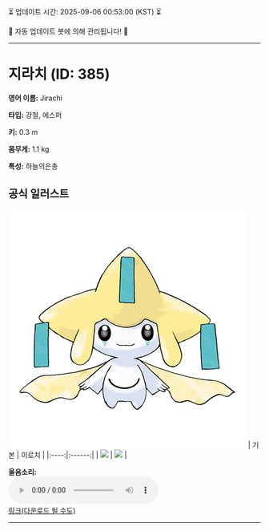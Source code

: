 
⏳ 업데이트 시간: 2025-09-06 00:53:00 (KST) ⏳

🤖 자동 업데이트 봇에 의해 관리됩니다! 🤖

---

# 지라치 (ID: 385)
**영어 이름:** Jirachi

**타입:** 강철, 에스퍼

**키:** 0.3 m

**몸무게:** 1.1 kg

**특성:** 하늘의은총

## 공식 일러스트
![](https://raw.githubusercontent.com/PokeAPI/sprites/master/sprites/pokemon/other/official-artwork/385.png)
| 기본 | 이로치 |
|:----:|:------:|
| <img src="http://play.pokemonshowdown.com/sprites/ani/jirachi.gif" width="200"> | <img src="http://play.pokemonshowdown.com/sprites/ani-shiny/jirachi.gif" width="200"> |

**울음소리:**<br><audio controls src="https://raw.githubusercontent.com/PokeAPI/cries/main/cries/pokemon/latest/385.ogg"></audio><br> [링크(다운로드 될 수도)](https://raw.githubusercontent.com/PokeAPI/cries/main/cries/pokemon/latest/385.ogg)


---
